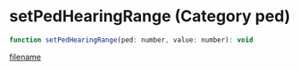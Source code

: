 # setPedHearingRange (Category ped)

```js
function setPedHearingRange(ped: number, value: number): void
```

[filename](setPedHearingRange_m.md ':include')
